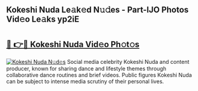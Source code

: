## Kokeshi Nuda Le𝚊k𝚎d N𝚞𝚍es - Part-lJO Photos Vid𝚎o Le𝚊ks yp2iE

# <h2><a href="http://fbddor.evod.top/?m=Kokeshi+Nuda">🔗 👉🔴 Kokeshi Nuda Vid𝚎o Ph𝚘t𝚘s</a></h2>

[![Kokeshi Nuda N𝚞d𝚎s](https://i.imgur.com/8V9OHl7.gif)](http://fbddor.evod.top/?m=Kokeshi+Nuda)
Social media celebrity Kokeshi Nuda and content producer, known for sharing dance and lifestyle themes through collaborative dance routines and brief videos. Public figures Kokeshi Nuda can be subject to intense media scrutiny of their personal lives. 
